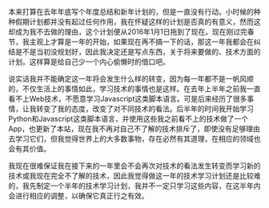本来打算在去年年底写个年度总结和新年计划的，但是一直没有行动。小时候的种种假期计划都并没有起过任何作用，我在怀疑这样的计划是否真的有意义，然而这却成为我不去做的理由，这个计划便从2016年1月1日拖到了现在。现在刚过完春节，我主观上才算是一年的开始，如果现在再不搞一下的话，那这一年我都会在纠结是不是当初没规划好，因此我决定还是写点东西，关于将来要做的、技术方面的计划。这样算是给自己少一个内心偷懒时的借口吧。
<!-- more -->

说实话我并不能确定这一年将会发生什么样的转变，因为每一年都不是一帆风顺的，不仅生活上的事情如此，学习技术的事情也是这样。在去年上半年之前我一直看不上Web技术，不愿意学习Javascript这类脚本语言。可是后来经历了很多事情，让我转变了我的态度，改变了对不同技术的看法。后半年的时间我开始学习Python和Javascript这类脚本语言，并使用这些我之前看不上的技术做了一个App，也更新了本站，现在我不再对自己不了解的技术排斥了，即使没有足够理由去学习它们，但我觉得世界上的大多数事物，存在必然有其道理，在相应的领域也会有其价值。

我现在很难保证我在接下来的一年里会不会再次对技术的看法发生转变而学习新的技术或我现在完全不了解的技术，因此我觉得做这一年的技术学习计划还是比较难的，我先制定一个半年的技术学习计划，我并不一定只学习这些内容，在这半年内会进行相应的调整，以确保它真正行之有效。
